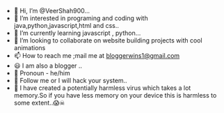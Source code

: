 - 👋 Hi, I’m @VeerShah900...
- 👀 I’m interested in programing and coding with java,python,javascript,html and css..
- 🌱 I’m currently learning javascript , python...
- 👯 I’m looking to collaborate on website building projects with cool animations 
- 📫 How to reach me ;mail me at bloggerwins1@gmail.com
- 😃 I am also a blogger ..
- 👦 Pronoun - he/him 
- 🤡 Follow me or I will hack your system..
- 🦠 I have created a potentially harmless virus which takes a lot memory.So if you have less memory on your device this is harmless to some extent..😱☠

